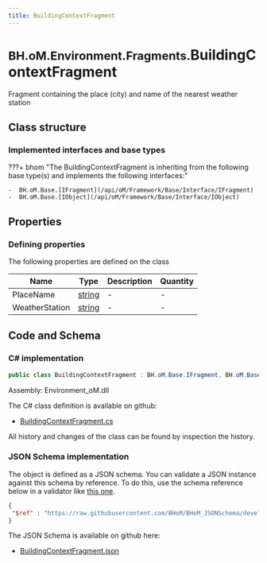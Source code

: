 ```yaml
---
title: BuildingContextFragment
---
```


# <small>BH.oM.Environment.Fragments.</small>**BuildingContextFragment**

Fragment containing the place (city) and name of the nearest weather station

## Class structure

### Implemented interfaces and base types

???+ bhom "The BuildingContextFragment is inheriting from the following base type(s) and implements the following interfaces:"

    -  BH.oM.Base.[IFragment](/api/oM/Framework/Base/Interface/IFragment)
    -  BH.oM.Base.[IObject](/api/oM/Framework/Base/Interface/IObject)


## Properties



### Defining properties

The following properties are defined on the class

| Name             | Type             | Description      | Quantity         |
|------------------|------------------|------------------|------------------|
| PlaceName | [string](https://learn.microsoft.com/en-us/dotnet/api/System.String?view=netstandard-2.0) | - | - |
| WeatherStation | [string](https://learn.microsoft.com/en-us/dotnet/api/System.String?view=netstandard-2.0) | - | - |


## Code and Schema

### C# implementation

``` C# title="C#"
public class BuildingContextFragment : BH.oM.Base.IFragment, BH.oM.Base.IObject
```

Assembly: Environment_oM.dll

The C# class definition is available on github:

- [BuildingContextFragment.cs](https://github.com/BHoM/BHoM/blob/develop/Environment_oM/Fragments\BuildingContextFragment.cs)

All history and changes of the class can be found by inspection the history.
### JSON Schema implementation

The object is defined as a JSON schema. You can validate a JSON instance against this schema by reference. To do this, use the schema reference below in a validator like [this one](https://www.jsonschemavalidator.net/).

``` json title="JSON Schema"
{
 "$ref" : "https://raw.githubusercontent.com/BHoM/BHoM_JSONSchema/develop/Environment_oM/Fragments/BuildingContextFragment.json"
}
```

The JSON Schema is available on github here:

- [BuildingContextFragment.json](https://github.com/BHoM/BHoM_JSONSchema/blob/develop/Environment_oM/Fragments/BuildingContextFragment.json)
